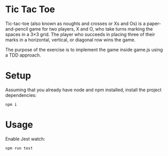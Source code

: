 # Tic Tac Toe

Tic-tac-toe (also known as noughts and crosses or Xs and Os) is a paper-and-pencil game for two players, X and O, who take turns marking the spaces in a 3×3 grid. The player who succeeds in placing three of their marks in a horizontal, vertical, or diagonal row wins the game.

The purpose of the exercise is to implement the game inside game.js using a TDD approach.

# Setup

Assuming that you already have node and npm installed, install the project dependencies:

```
npm i
```

# Usage

Enable Jest watch:

```
npm run test
```

